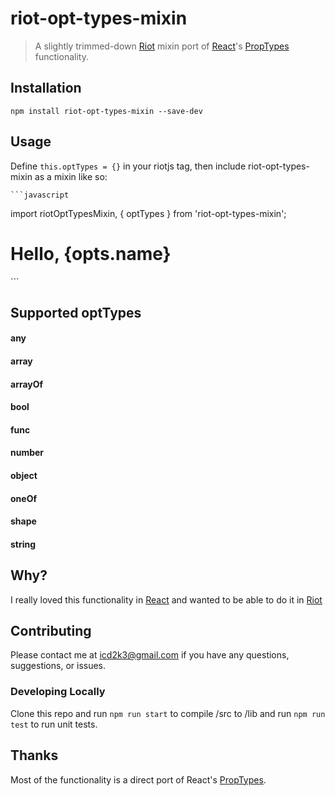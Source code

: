 # riot-opt-types-mixin
> A slightly trimmed-down [Riot](http://riotjs.com) mixin port of [React](https://facebook.github.io/react/)'s [PropTypes](https://github.com/facebook/react/blob/master/src/isomorphic/classic/types/ReactPropTypes.js) functionality.

## Installation
`npm install riot-opt-types-mixin --save-dev`

## Usage
Define `this.optTypes = {}` in your riotjs tag, then include riot-opt-types-mixin as a mixin like so:

    ```javascript
import riotOptTypesMixin, { optTypes } from 'riot-opt-types-mixin';

<my-tag>
    <script>
        this.optTypes = {
            name: optTypes.string.isRequired
        };
        this.mixin(riotOptTypesMixin);
    </script>
    <h1>Hello, {opts.name}</h1>
</my-tag>
    ```

## Supported optTypes
#### any
#### array
#### arrayOf
#### bool
#### func
#### number
#### object
#### oneOf
#### shape
#### string

## Why?
I really loved this functionality in [React](https://facebook.github.io/react/) and wanted to be able to do it in [Riot](http://riotjs.com)

## Contributing
Please contact me at icd2k3@gmail.com if you have any questions, suggestions, or issues.

### Developing Locally
Clone this repo and run `npm run start` to compile /src to /lib and run `npm run test` to run unit tests. 

## Thanks
Most of the functionality is a direct port of React's [PropTypes](https://github.com/facebook/react/blob/master/src/isomorphic/classic/types/ReactPropTypes.js).
